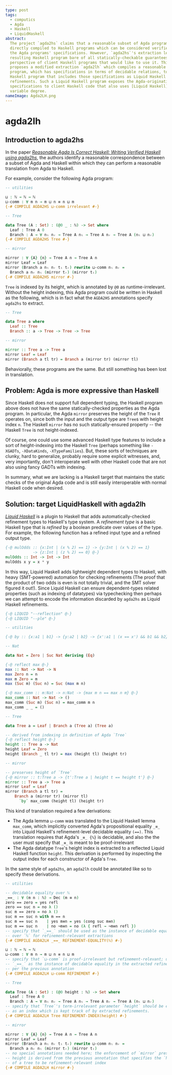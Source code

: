 ```yaml
---
type: post
tags:
  - computics
  - Agda
  - Haskell
  - LiquidHaskell
abstract:
  The project `agda2hs` claims that a reasonable subset of Agda programs can be
  directly compiled to Haskell programs which can be considered verified up to
  the Agda programs' specifications. However, `agda2hs`'s extraction leaves the
  resulting Haskell program bare of all statically-checkable guarantees from the
  perspective of client Haskell programs that would like to use it. This article
  proposes a modified extraction `agda2lh` which compiles a reasonable Agda
  program, which has specifications in terms of decidable relations, to a Liquid
  Haskell program that includes those specifications as Liquid Haskell
  refinements. Such a Liquid Haskell program exposes the Agda-originating
  specifications to client Haskell code that also uses [Liquid Haskell](https://ucsd-progsys.github.io/liquidhaskell/) to
  variable degree.
nameImage: Agda2LH.png
---
```


# agda2lh

## Introduction to agda2hs

In the paper _[Reasonable Agda Is Correct Haskell: Writing Verified Haskell
using agda2hs](https://jesper.sikanda.be/files/reasonable-agda-is-correct-haskell.pdf)_, the authors identify a reasonable correspondence
between a subset of Agda and Haskell within which they can perform a reasonable
translation from Agda to Haskell.

For example, consider the following Agda program:

```agda
-- utilities

⊔ : ℕ → ℕ → ℕ
⊔-comm : ∀ m n → m ⊔ n ≡ n ⊔ m
{-# COMPILE AGDA2HS ⊔-comm irrelevant #-}

-- Tree

data Tree (A : Set) : (@0 _ : ℕ) -> Set where
  Leaf : Tree A 0
  Branch : A → ∀ nₗ nᵣ → Tree A nₗ → Tree A nᵣ → Tree A (nₗ ⊔ nᵣ)
{-# COMPILE AGDA2HS Tree #-}

-- mirror

mirror : ∀ {A} {n} → Tree A n → Tree A n
mirror Leaf = Leaf
mirror (Branch a nₗ nᵣ tₗ tᵣ) rewrite ⊔-comm nₗ nᵣ =
  Branch a nᵣ nₗ (mirror tᵣ) (mirror tₗ)
{-# COMPILE AGDA2HS mirror #-}
```

`Tree` is indexed by its height, which is annotated by `@0` as
runtime-irrelevant. Without the height indexing, this Agda program could be
written in Haskell as the following, which is in fact what the `AGDA2HS`
annotations specify `agda2hs` to extract.

```haskell
-- Tree

data Tree a where
  Leaf :: Tree
  Branch :: a -> Tree -> Tree -> Tree

-- mirror

mirror :: Tree a -> Tree a
mirror Leaf = Leaf
mirror (Branch a tl tr) = Branch a (mirror tr) (mirror tl)
```

Behaviorally, these programs are the same. But still something has been lost in
translation.

## Problem: Agda is more expressive than Haskell

Since Haskell does not support full dependent typing, the Haskell program above
does not have the same statically-checked properties as the Agda program. In
particular, the Agda `mirror` preserves the height of the `Tree` it operates on,
since both the input and the output type are `Tree`s with height index `n`. The
Haskell `mirror` has no such statically-ensured property -- the Haskell `Tree`
is not height-indexed.

Of course, one could use some advanced Haskell type features to include a sort
of height-indexing into the Haskell `Tree` (perhaps something like `-XGADTs`,
`-XDataKinds`, `-XTypeFamilies`). But, these sorts of techniques are clunky,
hard to generalize, probably require some explicit witnesses, and, very
importantly, don't interoperate well with other Haskell code that are not also
using fancy GADTs with indexing.

In summary, what we are lacking is a Haskell target that maintains the static
checks of the original Agda code and is still easily interoperable with normal
Haskell code when desired.

## Solution: target LiquidHaskell with agda2lh

_[Liquid Haskell](https://github.com/ucsd-progsys/liquidhaskell)_ is a plugin to Haskell that adds automatically-checked
refinement types to Haskell's type system. A _refinement type_ is a basic
Haskell type that is _refined_ by a boolean predicate over values of the type.
For example, the following function has a refined input type and a refined
output type.

```haskell
{-@ mulOdds :: {x:Int | (x % 2) == 1} -> {y:Int | (x % 2) == 1}
            -> {z:Int | (z % 2) == 0} @-}
mulOdds :: Int -> Int -> Int
mulOdds x y = x * y
```

In this way, Liquid Haskell adds lightweight dependent types to Haskell, with
heavy (SMT-powered) automation for checking refinements (The proof that the
product of two odds is even is not totally trivial, and the SMT solver figured
it out!). Since Liquid Haskell can ensure dependent-types related properties
(such as indexing of datatypes) via typechecking then perhaps we can attempt to
encode the information discarded by `agda2hs` as Liquid Haskell refinements.

```haskell
{-@ LIQUID "--reflection" @-}
{-@ LIQUID "--ple" @-}

-- utilities

{-@ by :: {x:a1 | b1} -> {y:a2 | b2} -> {x':a1 | (x == x') && b1 && b2} @-}

-- Nat

data Nat = Zero | Suc Nat deriving (Eq)

{-@ reflect max @-}
max :: Nat -> Nat -> N
max Zero n = n
max m Zero = m
max (Suc m) (Suc n) = Suc (max m n)

{-@ max_comm :: m:Nat -> n:Nat -> {max m n == max n m} @-}
max_comm :: Nat -> Nat -> ()
max_comm (Suc m) (Suc n) = max_comm m n
max_comm _ _ = ()

-- Tree

data Tree a = Leaf | Branch a (Tree a) (Tree a)

-- derived from indexing in definition of Agda `Tree`
{-@ reflect height @-}
height :: Tree a -> Nat
height Leaf = Zero
height (Branch _ tl tr) = max (height tl) (height tr)

-- mirror

-- preserves height of `Tree`
{-@ mirror :: t:Tree a -> {t':Tree a | height t == height t'} @-}
mirror :: Tree a -> Tree a
mirror Leaf = Leaf
mirror (Branch a tl tr) =
    Branch a (mirror tr) (mirror tl)
      `by` max_comm (height tl) (height tr)
```

This kind of translation required a few derivations:

- The Agda lemma `⊔-comm` was translated to the Liquid Haskell lemma `max_comm`,
  which implicitly converted Agda's propositional equality `_≡_` into Liquid
  Haskell's refinement-level decidable equality `(==)`. This translation
  requires that Agda's `_≡_ {ℕ}` is decidable, and also the the user must
  specify that `_≡_` is meant to be proof-irrelevant
- The Agda datatype `Tree`'s height index is extracted to a reflected Liquid
  Haskell function `height`. This derivation is performed by inspecting the
  output index for each constructor of Agda's `Tree`.

In the same style of `agda2hs`, an `agda2lh` could be annotated like so to
specify these derivations.

```agda
-- utilities

-- decidable equality over ℕ
_==_ : ∀ (m n : ℕ) → Dec (m ≡ n)
zero == zero = yes refl
zero == suc n = no λ ()
suc m == zero = no λ ()
suc m == suc n with m == n
suc m == suc n    | yes m≡n = yes (cong suc m≡n)
suc m == suc n    | no ¬m≡n = no (λ { refl → ¬m≡n refl })
-- specify that `_==_` should be used as the instance of decidable equality
-- over `ℕ` for refinement-relevant extractions
{-# COMPILE AGDA2LH _==_ REFINEMENT-EQUALITY(ℕ) #-}

⊔ : ℕ → ℕ → ℕ
⊔-comm : ∀ m n → m ⊔ n ≡ n ⊔ m
-- specify that `⊔-comm` is proof-irrelevant but refinement-relevant; uses
-- `_==_` as the instance of decidable equality in the extracted refinement, as
-- per the previous annotation
{-# COMPILE AGDA2LH ⊔-comm REFINEMENT #-}

-- Tree

data Tree (A : Set) : (@0 height : ℕ) -> Set where
  Leaf : Tree A 0
  Branch : A → ∀ nₗ nᵣ → Tree A nₗ → Tree A nᵣ → Tree A (nₗ ⊔ nᵣ)
-- specify that `Tree`'s term-irrelevant parameter `height` should be extracted
-- as an index which is kept track of by extracted refinements.
{-# COMPILE AGDA2LH Tree REFINEMENT-INDEX(height) #-}

-- mirror

mirror : ∀ {A} {n} → Tree A n → Tree A n
mirror Leaf = Leaf
mirror (Branch a nₗ nᵣ tₗ tᵣ) rewrite ⊔-comm nₗ nᵣ =
  Branch a nᵣ nₗ (mirror tᵣ) (mirror tₗ)
-- no special annotations needed here; the enforcement of `mirror` preserving
-- height is derived from the previous annotation that specifies the `height`
-- of a tree to be refinement-relevant index
{-# COMPILE AGDA2LH mirror #-}
```
